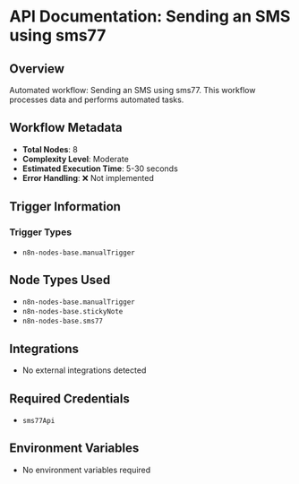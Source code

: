 # API Documentation: Sending an SMS using sms77

## Overview
Automated workflow: Sending an SMS using sms77. This workflow processes data and performs automated tasks.

## Workflow Metadata
- **Total Nodes**: 8
- **Complexity Level**: Moderate
- **Estimated Execution Time**: 5-30 seconds
- **Error Handling**: ❌ Not implemented

## Trigger Information
### Trigger Types
- `n8n-nodes-base.manualTrigger`

## Node Types Used
- `n8n-nodes-base.manualTrigger`
- `n8n-nodes-base.stickyNote`
- `n8n-nodes-base.sms77`

## Integrations
- No external integrations detected

## Required Credentials
- `sms77Api`

## Environment Variables
- No environment variables required
